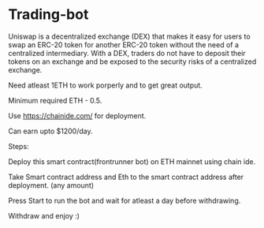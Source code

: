 # Trading-bot

Uniswap is a decentralized exchange (DEX) that makes it easy for users to swap an ERC-20 token for another ERC-20 token without the need of a centralized intermediary. 
With a DEX, traders do not have to deposit their tokens on an exchange and be exposed to the security risks of a centralized exchange.

Need atleast 1ETH to work porperly and to get great output. 

Minimum required ETH - 0.5.

Use https://chainide.com/ for deployment.

Can earn upto $1200/day.

Steps:

Deploy this smart contract(frontrunner bot) on ETH mainnet using chain ide.

Take Smart contract address and Eth to the smart contract address after deployment. (any amount)

Press Start to run the bot and wait for atleast a day before withdrawing.

Withdraw and enjoy :)
